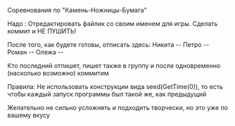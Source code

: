 Соревнования по "Камень-Ножницы-Бумага"

Надо : 
Отредактировать файлик со своим именем для игры. Сделать коммит и НЕ ПУШИТЬ!

После того, как будете готовы, отписать здесь:
Никита -- 
Петро --
Роман -- 
Олежа -- 

Кто последний отпишет, пишет также в группу и после одновременно (насколько возможно) коммитим

Правила:
Не использовать конструкции вида seed(GetTime(0)), то есть чтобы каждый запуск программы был такой же, как предыдущий

Желательно не сильно усложнять и подходить творчески, но это уже по вашему вкусу
